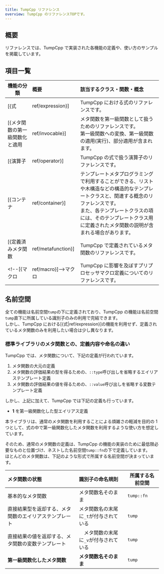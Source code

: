 ```yaml
---
title: TumpCpp リファレンス
overview: TumpCpp のリファレンスTOPです。
---
```


## 概要

リファレンスでは、TumpCpp で実装された各機能の定義や、使い方のサンプルを掲載しています。

## 項目一覧

| 機能の分類 | 概要 | 該当するクラス・関数・概念 |
| --- | :--- | :--- |
| [{式|ref/expression}] | TumpCpp における式のリファレンスです。 | [{exp|ref/expression/exp}], [{sec|ref/expression/sec}], [{lambda|ref/expression/lambda}], [{mp_if|ref/expression/mp_if}], [{guard|ref/expression/guard}] |
| [{メタ関数の第一級関数化と適用|ref/invocable}] | メタ関数を第一級関数として扱うためのリファレンスです。<br>第一級関数への変換、第一級関数の適用(実行)、部分適用が含まれます。 | [{callback|ref/invocable/callback}], [{cbk|ref/invocable/callback}], [{partial_apply|ref/invocable/partial_apply}], [{Invocable|ref/invocable/invocable}] [{invoke|ref/invocable/invoke}], [{invoke_list|ref/invocable/invoke_list}], [{apply|ref/invocable/apply}], [{flip|ref/invocable/flip}], [{compose|ref/invocable/compose}] |
| [{演算子|ref/operator}] | TumpCpp の式で扱う演算子のリファレンスです。 | [{_apply|ref/operator/apply}], [{_dot|ref/operator/dot}], [{_eq|ref/operator/compare}], [{_ne|ref/operator/compare}], [{_or|ref/operator/logical}], [{_and|ref/operator/logical}], [{_elem|ref/operator/elem}], [{_not_elem|ref/operator/elem}], [{_concat|ref/operator/concat}], [{_cons|ref/operator/concat}], [{_fmap|ref/operator/fmap}], [{_ap|ref/operator/ap}], [{_bind|ref/operator/bind}],  [{_op|ref/operator/op}] |
| [{コンテナ|ref/container}] | テンプレートメタプログラミングで利用することができる、リストや木構造などの構造的なテンプレートクラスと、関連する概念のリファレンスです。<br>また、各テンプレートクラスの項には、そのテンプレートクラス用に定義されたメタ関数の説明が含まれる場合があります。 | [{list|ref/container/list}], [{vlist|ref/container/vlist}], [{btree|ref/container/btree}], [{ファンクタ|ref/container/functor}], [{アプリカティブファンクタ|ref/container/applicative}], [{モナド|ref/container/monad}] |
| [{定義済みメタ関数|ref/metafunction}] | TumpCpp で定義されているメタ関数のリファレンスです。 | [{標準ライブラリのメタ関数の第一級関数|ref/metafunction/std}], [{to_true|ref/metafunction/to_true}], [{left|ref/metafunction/left}], [{right|ref/metafunction/right}], [{through_if|ref/metafunction/through_if}], [{block_if|ref/metafunction/block_if}], [{vwrap|ref/metafunction/vwrap}], [{comparing_type|ref/metafunction/comparing_type}] |
| <!--[{マクロ|ref/macro}]-->マクロ | TumpCpp に影響を及ぼすプリプロセッサマクロ定義についてのリファレンスです。 |  |

## 名前空間

全ての機能は名前空間`tump`の下に定義されており、TumpCpp の機能は名前空間`tump`直下に所属している識別子のみの利用で完結できます。  
しかし、TumpCpp における[{式|ref/expression}]の機能を利用せず、定義されているメタ関数のみを利用したい場合は少し異なります。

### 標準ライブラリのメタ関数との、定義内容や命名の違い

TumpCpp では、メタ関数について、下記の定義が行われています。

1. メタ関数の大元の定義
1. メタ関数の評価結果の型を得るための、`::type`呼び出しを省略するエイリアステンプレート定義
1. メタ関数の評価結果の値を得るための、`::value`呼び出しを省略する変数テンプレート定義

しかし、上記に加えて、TumpCpp では下記の定義も行っています。

- **1** を第一級関数化した型エイリアス定義

本ライブラリは、通常のメタ関数を利用することによる煩雑さの軽減を目的の 1 つとして、式の中で第一級関数化したメタ関数を利用するような使い方を想定しています。

そのため、通常のメタ関数の定義は、TumpCpp の機能の実装のために最低限必要なものと位置づけ、ネストした名前空間`tump::fn`の下で定義しています。  
ほとんどのメタ関数は、下記のような形式で所属する名前空間が決まっています。

| メタ関数の状態 | 識別子の命名規則 | 所属する名前空間 |
| :--- | :--- | --- |
| 基本的なメタ関数 | メタ関数名そのまま | `tump::fn` |
| 直接結果型を返却する、メタ関数のエイリアステンプレート | メタ関数名の末尾に`_t`が付与されている | `tump` |
| 直接結果の値を返却する、メタ関数の変数テンプレート |　メタ関数の末尾に`_v`が付与されている | `tump` |
| **第一級関数化したメタ関数** | **メタ関数名そのまま** | `tump` |
